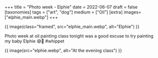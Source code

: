 +++
title = "Photo week - Elphie"
date = 2022-06-07
draft =  false
[taxonomies]
tags = ["art", "dog"]
medium = ["Oil"]
[extra]
images= ["elphie_main.webp"]
+++

{{ image(class="framed", src="elphie_main.webp", alt="Elphie") }}

Photo week at oil painting class tonight was a good excuse to try painting my baby Elphie 😅🐾 #whippet

{{ image(src="elphie.webp", alt="At the evening class") }}
